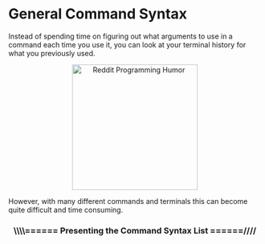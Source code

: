 # General Command Syntax

Instead of spending time on figuring out what arguments to use in a command each time you use it, you can look at your terminal history for what you previously used. 

<p align="center"><img alt="Reddit Programming Humor" src="https://i.redd.it/r6dfmrd3rh711.png" width="250" /></p>

However, with many different commands and terminals this can become quite difficult and time consuming. 

<h3><p align="center">\\\\====== Presenting the Command Syntax List ======////</p></h3>

